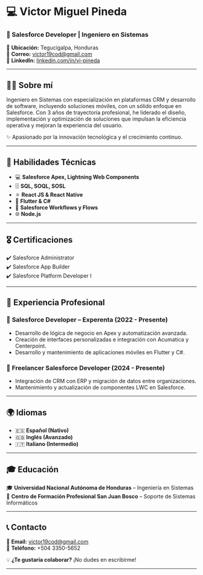 # 💻 Victor Miguel Pineda  
### 🚀 Salesforce Developer | Ingeniero en Sistemas  

📍 **Ubicación:** Tegucigalpa, Honduras  
📧 **Correo:** [victor19cod@gmail.com](mailto:victor19cod@gmail.com)  
🔗 **LinkedIn:** [linkedin.com/in/vi-pineda](https://www.linkedin.com/in/vi-pineda/)  

---

## 🧑‍💻 Sobre mí  
Ingeniero en Sistemas con especialización en plataformas CRM y desarrollo de software, incluyendo soluciones móviles, con un sólido enfoque en Salesforce. Con 3 años de trayectoria profesional, he liderado el diseño, implementación y optimización de soluciones que impulsan la eficiencia operativa y mejoran la experiencia del usuario.  

✨ Apasionado por la innovación tecnológica y el crecimiento continuo.  

---

## 🔧 Habilidades Técnicas  
- 💻 **Salesforce Apex, Lightning Web Components**  
- 🗄️ **SQL, SOQL, SOSL**  
- ⚛️ **React JS & React Native**  
- 📱 **Flutter & C#**  
- 🔁 **Salesforce Workflows y Flows**  
- 🌐 **Node.js**  

---

## 🎖️ Certificaciones  
✔️ Salesforce Administrator  
✔️ Salesforce App Builder  
✔️ Salesforce Platform Developer I  

---

## 💼 Experiencia Profesional  
### 🏢 **Salesforce Developer – Experenta (2022 - Presente)**  
- Desarrollo de lógica de negocio en Apex y automatización avanzada.  
- Creación de interfaces personalizadas e integración con Acumatica y Centerpoint.  
- Desarrollo y mantenimiento de aplicaciones móviles en Flutter y C#.  

### 🎯 **Freelancer Salesforce Developer (2024 - Presente)**  
- Integración de CRM con ERP y migración de datos entre organizaciones.  
- Mantenimiento y actualización de componentes LWC en Salesforce.  

---

## 🌍 Idiomas  
- 🇪🇸 **Español (Nativo)**  
- 🇬🇧 **Inglés (Avanzado)**  
- 🇮🇹 **Italiano (Intermedio)**  

---

## 🎓 Educación  
🎓 **Universidad Nacional Autónoma de Honduras** – Ingeniería en Sistemas  
📜 **Centro de Formación Profesional San Juan Bosco** – Soporte de Sistemas Informáticos  

---

## 📞 Contacto  
📧 **Email:** [victor19cod@gmail.com](mailto:victor19cod@gmail.com)  
📱 **Teléfono:** +504 3350-5652  

💡 **¿Te gustaría colaborar?** ¡No dudes en escribirme!

---

